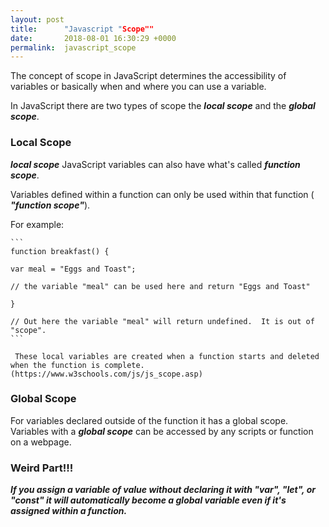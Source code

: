```yaml
---
layout: post
title:      "Javascript "Scope""
date:       2018-08-01 16:30:29 +0000
permalink:  javascript_scope
---
```



The concept of scope in JavaScript determines the accessibility of variables or basically when and where you can use a variable.

 In JavaScript there are two types of scope the ***local scope*** and the ***global scope***.
 
### Local Scope

  ***local scope*** JavaScript variables can also have what's called ***function scope***.
	
 Variables defined within a function can only be used within that function ( ***"function scope"***).  
 
  For example:
	
	```
	function breakfast() {
	
	var meal = "Eggs and Toast";
	
	// the variable "meal" can be used here and return "Eggs and Toast"
	
	}
	
	// Out here the variable "meal" will return undefined.  It is out of "scope".
	```
	
	 These local variables are created when a function starts and deleted when the function is complete.(https://www.w3schools.com/js/js_scope.asp)
	 
### Global Scope

 For variables declared outside of the function it  has a global  scope.   Variables with a ***global scope*** can be accessed by any scripts or function on a webpage.
	 
### Weird Part!!!

 ***If you assign a variable of value without declaring it with "var", "let", or "const"  it will automatically become a global variable even if it's assigned within a function.***
	
